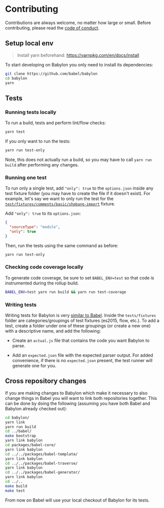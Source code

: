 # Contributing

Contributions are always welcome, no matter how large or small. Before
contributing, please read the
[code of conduct](https://github.com/babel/babel/blob/master/CODE_OF_CONDUCT.md).

## Setup local env

> Install yarn beforehand: https://yarnpkg.com/en/docs/install

To start developing on Babylon you only need to install its dependencies:

```bash
git clone https://github.com/babel/babylon
cd babylon
yarn
```

## Tests

### Running tests locally

To run a build, tests and perform lint/flow checks:

```bash
yarn test
```

If you only want to run the tests:

```bash
yarn run test-only
```

Note, this does not actually run a build, so you may have to call `yarn run build` after
performing any changes.

### Running one test

To run only a single test, add `"only": true` to the `options.json` inside any test fixture folder (you may have to create the file if it doesn't exist).
For example, let's say we want to only run the test for the [`test/fixtures/comments/basic/shebang-import`](https://github.com/babel/babylon/tree/7.0/test/fixtures/comments/basic/shebang-import) fixture.

Add `"only": true` to its `options.json`:

```json
{
  "sourceType": "module",
  "only": true
}
```

Then, run the tests using the same command as before:

```bash
yarn run test-only
```

### Checking code coverage locally

To generate code coverage, be sure to set `BABEL_ENV=test` so that code is instrumented during
the rollup build.

```bash
BABEL_ENV=test yarn run build && yarn run test-coverage
```

### Writing tests

Writing tests for Babylon is very
[similar to Babel](https://github.com/babel/babel/blob/master/CONTRIBUTING.md#writing-tests).
Inside the `tests/fixtures` folder are categories/groupings of test fixtures (es2015, flow,
etc.). To add a test, create a folder under one of these groupings (or create a new one) with a
descriptive name, and add the following:

* Create an `actual.js` file that contains the code you want Babylon to parse.

* Add an `expected.json` file with the expected parser output. For added convenience, if
  there is no `expected.json` present, the test runner will generate one for you.

## Cross repository changes

If you are making changes to Babylon which make it necessary to also change things in Babel
you will want to link both repositories together. This can be done by doing the following
(assuming you have both Babel and Babylon already checked out):

```bash
cd babylon/
yarn link
yarn run build
cd ../babel/
make bootstrap
yarn link babylon
cd packages/babel-core/
yarn link babylon
cd ../../packages/babel-template/
yarn link babylon
cd ../../packages/babel-traverse/
yarn link babylon
cd ../../packages/babel-generator/
yarn link babylon
cd ../..
make build
make test
```

From now on Babel will use your local checkout of Babylon for its tests.
